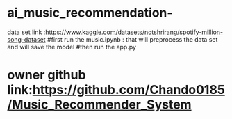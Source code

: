 # ai_music_recommendation-
data set link :https://www.kaggle.com/datasets/notshrirang/spotify-million-song-dataset
#first run the music.ipynb :
that will preprocess the data set
and will save the model 
#then run the app.py
# owner github link:https://github.com/Chando0185/Music_Recommender_System

